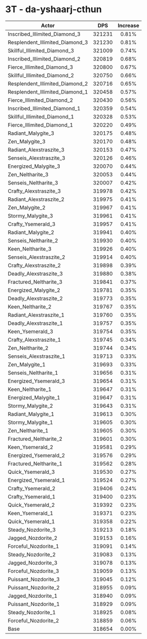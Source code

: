 # 3T - da-yshaarj-cthun
| Actor | DPS | Increase |
|---|:---:|:---:|
|Inscribed_Illimited_Diamond_3|321231|0.81%|
|Resplendent_Illimited_Diamond_3|321230|0.81%|
|Skillful_Illimited_Diamond_3|321009|0.74%|
|Inscribed_Illimited_Diamond_2|320819|0.68%|
|Fierce_Illimited_Diamond_3|320800|0.67%|
|Skillful_Illimited_Diamond_2|320750|0.66%|
|Resplendent_Illimited_Diamond_2|320716|0.65%|
|Resplendent_Illimited_Diamond_1|320458|0.57%|
|Fierce_Illimited_Diamond_2|320430|0.56%|
|Inscribed_Illimited_Diamond_1|320359|0.54%|
|Skillful_Illimited_Diamond_1|320328|0.53%|
|Fierce_Illimited_Diamond_1|320220|0.49%|
|Radiant_Malygite_3|320175|0.48%|
|Zen_Malygite_3|320170|0.48%|
|Radiant_Alexstraszite_3|320153|0.47%|
|Senseis_Alexstraszite_3|320126|0.46%|
|Energized_Malygite_3|320070|0.44%|
|Zen_Neltharite_3|320053|0.44%|
|Senseis_Neltharite_3|320007|0.42%|
|Crafty_Alexstraszite_3|319978|0.42%|
|Radiant_Alexstraszite_2|319975|0.41%|
|Zen_Malygite_2|319967|0.41%|
|Stormy_Malygite_3|319961|0.41%|
|Crafty_Ysemerald_3|319957|0.41%|
|Radiant_Malygite_2|319941|0.40%|
|Senseis_Neltharite_2|319930|0.40%|
|Keen_Neltharite_3|319926|0.40%|
|Senseis_Alexstraszite_2|319914|0.40%|
|Crafty_Alexstraszite_2|319898|0.39%|
|Deadly_Alexstraszite_3|319880|0.38%|
|Fractured_Neltharite_3|319841|0.37%|
|Energized_Malygite_2|319781|0.35%|
|Deadly_Alexstraszite_2|319773|0.35%|
|Keen_Neltharite_2|319767|0.35%|
|Radiant_Alexstraszite_1|319760|0.35%|
|Deadly_Alexstraszite_1|319757|0.35%|
|Keen_Ysemerald_3|319754|0.35%|
|Crafty_Alexstraszite_1|319745|0.34%|
|Zen_Neltharite_2|319744|0.34%|
|Senseis_Alexstraszite_1|319713|0.33%|
|Zen_Malygite_1|319693|0.33%|
|Senseis_Neltharite_1|319656|0.31%|
|Energized_Ysemerald_3|319654|0.31%|
|Keen_Neltharite_1|319647|0.31%|
|Energized_Malygite_1|319647|0.31%|
|Stormy_Malygite_2|319643|0.31%|
|Radiant_Malygite_1|319613|0.30%|
|Stormy_Malygite_1|319605|0.30%|
|Zen_Neltharite_1|319605|0.30%|
|Fractured_Neltharite_2|319601|0.30%|
|Keen_Ysemerald_2|319581|0.29%|
|Energized_Ysemerald_2|319576|0.29%|
|Fractured_Neltharite_1|319562|0.28%|
|Quick_Ysemerald_3|319530|0.27%|
|Energized_Ysemerald_1|319524|0.27%|
|Crafty_Ysemerald_2|319406|0.24%|
|Crafty_Ysemerald_1|319400|0.23%|
|Quick_Ysemerald_2|319392|0.23%|
|Keen_Ysemerald_1|319371|0.23%|
|Quick_Ysemerald_1|319358|0.22%|
|Steady_Nozdorite_3|319213|0.18%|
|Jagged_Nozdorite_2|319153|0.16%|
|Forceful_Nozdorite_1|319091|0.14%|
|Steady_Nozdorite_2|319083|0.13%|
|Jagged_Nozdorite_3|319078|0.13%|
|Forceful_Nozdorite_3|319059|0.13%|
|Puissant_Nozdorite_3|319045|0.12%|
|Puissant_Nozdorite_2|318955|0.09%|
|Jagged_Nozdorite_1|318940|0.09%|
|Puissant_Nozdorite_1|318929|0.09%|
|Steady_Nozdorite_1|318925|0.08%|
|Forceful_Nozdorite_2|318859|0.06%|
|Base|318654|0.00%|
